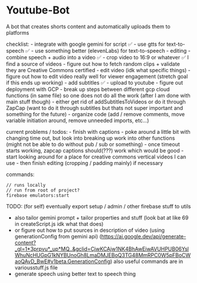 # Youtube-Bot
A bot that creates shorts content and automatically uploads them to platforms

checklist:
    - integrate with google gemini for script ✅
    - use gtts for text-to-speech ✅
    - use something better (elevenLabs) for text-to-speech
    - editing
        - combine speech + audio into a video ✅
        - crop video to 16:9 or whatever ✅
            I find a source of videos
        - figure out how to fetch random clips + validate they are Creative Commons certified
        - edit video (idk what specific things)
    - figure out how to edit video really well for viewer engagement (stretch goal if this ends up working)
    - add subtitles ✅
    - upload to youtube
    - figure out deployment with GCP
    - break up steps between different gcp cloud functions (in same file) so one does not do all the work (after I am done with main stuff though)
    - either get rid of addSubtitlesToVideos or do it through ZapCap (want to do it through subtitles but thats not super important and something for the future)
    - organize code (add / remove comments, move variable initiation around, remove unneeded imports, etc...)

current problems / todos:
    - finish with captions
        - poke around a little bit with changing time out, but
        look into breaking up work into other functions (might not be able to do without pub / sub or something)
        - once timeout starts working, zapcap captions should(???) work which would be good
        - start looking around for a place for creative commons vertical videos I can use
        - then finish editing (cropping / padding mainly) if necessary

commands:

    // runs locally
    // run from root of project?
    firebase emulators:start


TODO: (for self) eventually export setup / admin / other firebase stuff to utils
- also tailor gemini prompt + tailor properties and stuff (look bat at like 69 in createScript.js idk what that does)
- or figure out how to put sources in description of video (using generationConfig from gemini api) (https://ai.google.dev/api/generate-content?_gl=1*3prpvu*_up*MQ..&gclid=CjwKCAjw1NK4BhAwEiwAVUHPUB06YslWhuNcHUGpG1kNYBUnoGh8LmaDMJEBoQ3TG48MmRPC0W5pFBoCWaoQAvD_BwE#v1beta.GenerationConfig)
also useful commands are in variousstuff.js file
- generate speech using better text to speech thing
